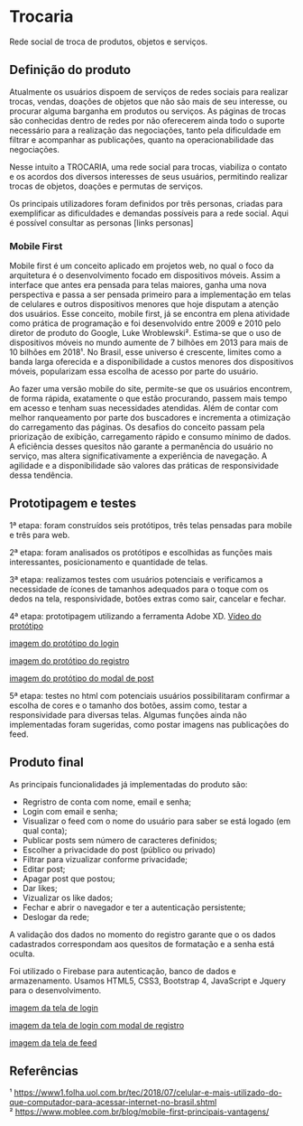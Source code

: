# Trocaria

Rede social de troca de produtos, objetos e serviços. 

## Definição do produto

Atualmente os usuários dispoem de serviços de redes sociais para realizar trocas, vendas, doações de objetos que não são mais de seu interesse, ou procurar alguma barganha em produtos ou serviços. As páginas de trocas são conhecidas dentro de redes por não oferecerem ainda todo o suporte necessário para a realização das negociações, tanto pela dificuldade em filtrar e acompanhar as publicações, quanto na operacionabilidade das negociações. 

Nesse intuito a TROCARIA, uma rede social para trocas, viabiliza o contato e os acordos dos diversos interesses de seus usuários, permitindo realizar trocas de objetos, doações e permutas de serviços. 

Os principais utilizadores foram definidos por três personas, criadas para exemplificar as dificuldades e demandas possíveis para a rede social. Aqui é possível consultar as personas [links personas]


### Mobile First

Mobile first é um conceito aplicado em projetos web, no qual o foco da arquitetura é o desenvolvimento focado em dispositivos móveis. Assim a interface que antes era pensada para telas maiores, ganha uma nova perspectiva e passa a ser pensada primeiro para a implementação em telas de celulares e outros dispositivos menores que hoje disputam a atenção dos usuários. Esse conceito, mobile first, já se encontra em plena atividade como prática de programação e foi desenvolvido entre 2009 e 2010 pelo diretor de produto do Google, Luke Wroblewski².
Estima-se que o uso de dispositivos móveis no mundo aumente de 7 bilhões em 2013 para mais de 10 bilhões em 2018¹. No Brasil, esse universo é crescente, limites como a banda larga oferecida e a disponibilidade a custos menores dos dispositivos móveis, popularizam essa escolha de acesso por parte do usuário. 

Ao fazer uma versão mobile do site, permite-se que os usuários encontrem, de forma rápida, exatamente o que estão procurando, passem mais tempo em acesso e tenham suas necessidades atendidas. Além de contar com melhor ranqueamento por parte dos buscadores e incrementa a otimização do carregamento das páginas. Os desafios do conceito passam pela priorização de exibição, carregamento rápido e consumo mínimo de dados. A eficiência desses quesitos não garante a permanência do usuário no serviço, mas altera significativamente a experiência de navegação. A agilidade e a disponibilidade são valores das práticas de responsividade dessa  tendência.	


## Prototipagem e testes

1ª etapa: foram construídos seis protótipos, três telas pensadas para mobile e três para web.

2ª etapa: foram analisados os protótipos e escolhidas as funções mais interessantes, posicionamento e quantidade de telas.

3ª etapa: realizamos testes com usuários potenciais e verificamos a necessidade de ícones de tamanhos adequados para o toque com os dedos na tela, responsividade, botões extras como sair, cancelar e fechar.

4ª etapa: prototipagem utilizando a ferramenta Adobe XD. 
[Vídeo do protótipo](https://www.youtube.com/watch?v=JMhKdfotaNo&feature=youtu.be)

[imagem do protótipo do login](https://trello-attachments.s3.amazonaws.com/5c8feb9a63a889176a828739/5c90d7c439c5bd4e348a0fdf/447406e2bf1d54910b50a366aca852d4/login.JPG)


[imagem do protótipo do registro](https://trello-attachments.s3.amazonaws.com/5c8feb9a63a889176a828739/5c90d7c439c5bd4e348a0fdf/f5892166e8b24af1c3fee31f494298a6/register-final.JPG)

[imagem do protótipo do modal de post](https://trello-attachments.s3.amazonaws.com/5c8feb9a63a889176a828739/5c90d7c439c5bd4e348a0fdf/bfe8233b86de1a7048ede27880fa6dc3/post-final.JPG)


5ª etapa: testes no html com potenciais usuários possibilitaram confirmar a escolha de cores e o tamanho dos botões, assim como, testar a responsividade para diversas telas. Algumas funções ainda não implementadas foram sugeridas, como postar imagens nas publicações do feed.


## Produto final

As principais funcionalidades já implementadas do produto são:

- Regristro de conta com nome, email e senha;
- Login com email e senha;
- Visualizar o feed com o nome do usuário para saber se está logado (em qual conta); 
- Publicar posts sem número de caracteres definidos; 
- Escolher a privacidade do post (público ou privado)
- Filtrar para vizualizar conforme privacidade;
- Editar post;
- Apagar post que postou;
- Dar likes; 
- Vizualizar os like dados;
- Fechar e abrir o navegador e ter a autenticação persistente;
- Deslogar da rede; 


A validação dos dados no momento do registro garante que o os dados cadastrados correspondam aos quesitos de formatação e a senha está oculta. 

Foi utilizado o Firebase para autenticação, banco de dados e armazenamento. 
Usamos HTML5, CSS3, Bootstrap 4, JavaScript e Jquery para o desenvolvimento.

[imagem da tela de login](https://trello-attachments.s3.amazonaws.com/5c8feb9a63a889176a828739/5c8ff47460d21317aba3e1a1/3a7754c9d7c9b52f5f6bbd77b99bd0ff/tela_login.png)
 
[imagem da tela de login com modal de registro](https://trello-attachments.s3.amazonaws.com/5c8feb9a63a889176a828739/5c8ff47460d21317aba3e1a1/291d89f063bfffe29bd9c53b88469bb4/registro.png)

[imagem da tela de feed](https://trello-attachments.s3.amazonaws.com/5c8feb9a63a889176a828739/5c8ff47460d21317aba3e1a1/7e476c159ef455f4ccf53c86e2ab5ffd/feed.png)


## Referências

¹ https://www1.folha.uol.com.br/tec/2018/07/celular-e-mais-utilizado-do-que-computador-para-acessar-internet-no-brasil.shtml   
² https://www.moblee.com.br/blog/mobile-first-principais-vantagens/




